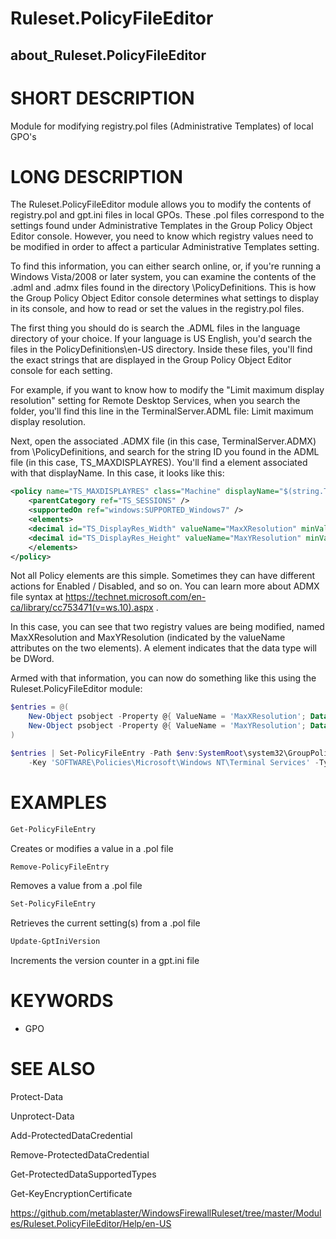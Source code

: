 
# Ruleset.PolicyFileEditor

## about_Ruleset.PolicyFileEditor

# SHORT DESCRIPTION

Module for modifying registry.pol files (Administrative Templates) of local GPO's

# LONG DESCRIPTION

The Ruleset.PolicyFileEditor module allows you to modify the contents of registry.pol and gpt.ini files
in local GPOs.  These .pol files correspond to the settings found under Administrative Templates
in the Group Policy Object Editor console.  However, you need to know which registry values need
to be modified in order to affect a particular Administrative Templates setting.

To find this information, you can either search online, or, if you're running a Windows Vista/2008
or later system, you can examine the contents of the .adml and .admx files found in the directory
<SystemRoot>\PolicyDefinitions.  This is how the Group Policy Object Editor console determines what
settings to display in its console, and how to read or set the values in the registry.pol files.

The first thing you should do is search the .ADML files in the language directory of your choice.
If your language is US English, you'd search the files in the PolicyDefinitions\en-US directory.
Inside these files, you'll find the exact strings that are displayed in the Group Policy Object
Editor console for each setting.

For example, if you want to know how to modify the "Limit maximum display resolution" setting
for Remote Desktop Services, when you search the folder, you'll find this line in the
TerminalServer.ADML file:  <string id="TS_MAXDISPLAYRES">Limit maximum display resolution</string>.

Next, open the associated .ADMX file (in this case, TerminalServer.ADMX) from <SystemRoot>\PolicyDefinitions,
and search for the string ID you found in the ADML file (in this case, TS_MAXDISPLAYRES).  You'll find a <policy>
element associated with that displayName.  In this case, it looks like this:

```xml
<policy name="TS_MAXDISPLAYRES" class="Machine" displayName="$(string.TS_MAXDISPLAYRES)" explainText="$(string.TS_MAXDISPLAYRES_EXPLAIN)" presentation="$(presentation.TS_MAXDISPLAYRES)" key="SOFTWARE\Policies\Microsoft\Windows NT\Terminal Services">
    <parentCategory ref="TS_SESSIONS" />
    <supportedOn ref="windows:SUPPORTED_Windows7" />
    <elements>
    <decimal id="TS_DisplayRes_Width" valueName="MaxXResolution" minValue="640" maxValue="8192" required="true"/>
    <decimal id="TS_DisplayRes_Height" valueName="MaxYResolution" minValue="480" maxValue="8192" required="true"/>
    </elements>
</policy>
```

Not all Policy elements are this simple.  Sometimes they can have different actions for Enabled / Disabled, and so on.
You can learn more about ADMX file syntax at https://technet.microsoft.com/en-ca/library/cc753471(v=ws.10).aspx .

In this case, you can see that two registry values are being modified, named MaxXResolution and MaxYResolution
(indicated by the valueName attributes on the two <decimal> elements).  A <decimal> element indicates that the
data type will be DWord.

Armed with that information, you can now do something like this using the Ruleset.PolicyFileEditor module:

```powershell
$entries = @(
    New-Object psobject -Property @{ ValueName = 'MaxXResolution'; Data = 1680 }
    New-Object psobject -Property @{ ValueName = 'MaxYResolution'; Data = 1050 }
)

$entries | Set-PolicyFileEntry -Path $env:SystemRoot\system32\GroupPolicy\Machine\registry.pol `
    -Key 'SOFTWARE\Policies\Microsoft\Windows NT\Terminal Services' -Type DWord
```

# EXAMPLES

```powershell
Get-PolicyFileEntry
```

Creates or modifies a value in a .pol file

```powershell
Remove-PolicyFileEntry
```

Removes a value from a .pol file

```powershell
Set-PolicyFileEntry
```

Retrieves the current setting(s) from a .pol file

```powershell
Update-GptIniVersion
```

Increments the version counter in a gpt.ini file

# KEYWORDS

- GPO

# SEE ALSO

Protect-Data

Unprotect-Data

Add-ProtectedDataCredential

Remove-ProtectedDataCredential

Get-ProtectedDataSupportedTypes

Get-KeyEncryptionCertificate

<https://github.com/metablaster/WindowsFirewallRuleset/tree/master/Modules/Ruleset.PolicyFileEditor/Help/en-US>
